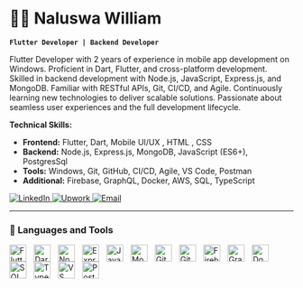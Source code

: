 # 🏄‍♂️ Naluswa William

**`Flutter Developer | Backend Developer`**

Flutter Developer with 2 years of experience in mobile app development on Windows. Proficient in Dart, Flutter, and cross-platform development. Skilled in backend development with Node.js, JavaScript, Express.js, and MongoDB. Familiar with RESTful APIs, Git, CI/CD, and Agile. Continuously learning new technologies to deliver scalable solutions. Passionate about seamless user experiences and the full development lifecycle.

**Technical Skills:**
- **Frontend:** Flutter, Dart, Mobile UI/UX , HTML , CSS
- **Backend:** Node.js, Express.js, MongoDB, JavaScript (ES6+), PostgresSql
- **Tools:** Windows, Git, GitHub, CI/CD, Agile, VS Code, Postman
- **Additional:** Firebase, GraphQL, Docker, AWS, SQL, TypeScript

<p align="left">
    <a href="https://www.linkedin.com/in/naluswa-william-b55391245?trk=contact-info">
        <img alt="LinkedIn" title="Connect with me on LinkedIn" src="https://custom-icon-badges.demolab.com/badge/-LinkedIn-blue?style=for-the-badge&logo=linkedin&logoColor=white"/>
    </a>
    <a href="https://www.upwork.com/freelancers/~01760cc781d85b570b">
        <img alt="Upwork" title="Hire me on Upwork" src="https://custom-icon-badges.demolab.com/badge/-Upwork-green?style=for-the-badge&logo=upwork&logoColor=white"/>
    </a>
    <a href="mailto:[Your Email]">
        <img alt="Email" title="Email me" src="https://custom-icon-badges.demolab.com/badge/-Email-red?style=for-the-badge&logo=email&logoColor=white"/>
    </a>
</p>

---

### 🧰 Languages and Tools

<img align="left" alt="Flutter" width="30px" style="padding-right:10px;" src="https://cdn.jsdelivr.net/gh/devicons/devicon/icons/flutter/flutter-original.svg"/>
<img align="left" alt="Dart" width="30px" style="padding-right:10px;" src="https://cdn.jsdelivr.net/gh/devicons/devicon/icons/dart/dart-original.svg"/>
<img align="left" alt="NodeJS" width="30px" style="padding-right:10px;" src="https://cdn.jsdelivr.net/gh/devicons/devicon/icons/nodejs/nodejs-original.svg"/>
<img align="left" alt="Express" width="30px" style="padding-right:10px;" src="https://cdn.jsdelivr.net/gh/devicons/devicon/icons/express/express-original.svg"/>
<img align="left" alt="JavaScript" width="30px" style="padding-right:10px;" src="https://cdn.jsdelivr.net/gh/devicons/devicon/icons/javascript/javascript-plain.svg"/>
<img align="left" alt="MongoDB" width="30px" style="padding-right:10px;" src="https://cdn.jsdelivr.net/gh/devicons/devicon/icons/mongodb/mongodb-original.svg"/>
<img align="left" alt="Git" width="30px" style="padding-right:10px;" src="https://cdn.jsdelivr.net/gh/devicons/devicon/icons/git/git-original.svg"/>
<img align="left" alt="GitHub" width="30px" style="padding-right:10px;" src="https://cdn.jsdelivr.net/gh/devicons/devicon/icons/github/github-original.svg"/>
<img align="left" alt="Firebase" width="30px" style="padding-right:10px;" src="https://cdn.jsdelivr.net/gh/devicons/devicon/icons/firebase/firebase-plain.svg"/>
<img align="left" alt="GraphQL" width="30px" style="padding-right:10px;" src="https://cdn.jsdelivr.net/gh/devicons/devicon/icons/graphql/graphql-plain.svg"/>
<img align="left" alt="Docker" width="30px" style="padding-right:10px;" src="https://cdn.jsdelivr.net/gh/devicons/devicon/icons/docker/docker-plain.svg"/>
<img align="left" alt="SQL" width="30px" style="padding-right:10px;" src="https://cdn.jsdelivr.net/gh/devicons/devicon/icons/mysql/mysql-original.svg"/>
<img align="left" alt="TypeScript" width="30px" style="padding-right:10px;" src="https://cdn.jsdelivr.net/gh/devicons/devicon/icons/typescript/typescript-plain.svg"/>
<img align="left" alt="VS Code" width="30px" style="padding-right:10px;" src="https://cdn.jsdelivr.net/gh/devicons/devicon/icons/vscode/vscode-original.svg"/>
<img align="left" alt="Postman" width="30px" style="padding-right:10px;" src="https://cdn.jsdelivr.net/gh/devicons/devicon/icons/postman/postman-original.svg"/>
<br />
